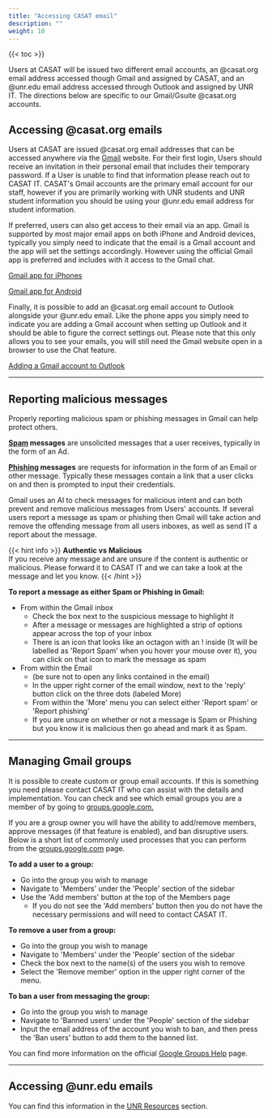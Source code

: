 ```yaml
---
title: "Accessing CASAT email"
description: ""
weight: 10
---
```


{{< toc >}}

Users at CASAT will be issued two different email accounts, an @casat.org email address accessed though Gmail and assigned by CASAT, and an @unr.edu email address accessed through Outlook and assigned by UNR IT. The directions below are specific to our Gmail/Gsuite @casat.org accounts.

## Accessing @casat.org emails

Users at CASAT are issued @casat.org email addresses that can be accessed anywhere via the [Gmail](https://gmail.com) website. For their first login, Users should receive an invitation in their personal email that includes their temporary password. If a User is unable to find that information please reach out to CASAT IT. CASAT's Gmail accounts are the primary email account for our staff, however if you are primarily working with UNR students and UNR student information you should be using your @unr.edu email address for student information.

If preferred, users can also get access to their email via an app. Gmail is supported by most major email apps on both iPhone and Android devices, typically you simply need to indicate that the email is a Gmail account and the app will set the settings accordingly. However using the official Gmail app is preferred and includes with it access to the Gmail chat.

[Gmail app for iPhones](https://apps.apple.com/us/app/gmail-email-by-google/id422689480)

[Gmail app for Android](https://play.google.com/store/apps/details?id=com.google.android.gm&hl=en_US&gl=US)

Finally, it is possible to add an @casat.org email account to Outlook alongside your @unr.edu email. Like the phone apps you simply need to indicate you are adding a Gmail account when setting up Outlook and it should be able to figure the correct settings out. Please note that this only allows you to see your emails, you will still need the Gmail website open in a browser to use the Chat feature.

[Adding a Gmail account to Outlook](https://support.microsoft.com/en-us/office/add-a-gmail-account-to-outlook-70191667-9c52-4581-990e-e30318c2c081)

---

## Reporting malicious messages

Properly reporting malicious spam or phishing messages in Gmail can help protect others.

**[Spam](https://www.techtarget.com/searchsecurity/definition/spam) messages** are unsolicited messages that a user receives, typically in the form of an Ad.

**[Phishing](https://consumer.ftc.gov/articles/how-recognize-avoid-phishing-scams) messages** are requests for information in the form of an Email or other message. Typically these messages contain a link that a user clicks on and then is prompted to input their credentials.

Gmail uses an AI to check messages for malicious intent and can both prevent and remove malicious messages from Users' accounts. If several users report a message as spam or phishing then Gmail will take action and remove the offending message from all users inboxes, as well as send IT a report about the message.

{{< hint info >}}
**Authentic vs Malicious**\
If you receive any message and are unsure if the content is authentic or malicious. Please forward it to CASAT IT and we can take a look at the message and let you know.
{{< /hint >}}

**To report a message as either Spam or Phishing in Gmail:**

- From within the Gmail inbox
    - Check the box next to the suspicious message to highlight it
    - After a message or messages are highlighted a strip of options appear across the top of your inbox
    - There is an icon that looks like an octagon with an ! inside (It will be labelled as 'Report Spam' when you hover your mouse over it), you can click on that icon to mark the message as spam
- From within the Email
    - (be sure not to open any links contained in the email)
    - In the upper right corner of the email window, next to the 'reply' button click on the three dots (labeled More)
    - From within the 'More' menu you can select either 'Report spam' or 'Report phishing'
    - If you are unsure on whether or not a message is Spam or Phishing but you know it is malicious then go ahead and mark it as Spam.

---

## Managing Gmail groups

It is possible to create custom or group email accounts. If this is something you need please contact CASAT IT who can assist with the details and implementation. You can check and see which email groups you are a member of by going to [groups.google.com.](https://groups.google.com)

If you are a group owner you will have the ability to add/remove members, approve messages (if that feature is enabled), and ban disruptive users. Below is a short list of commonly used processes that you can perform from the [groups.google.com](https://groups.google.com) page.

**To add a user to a group:**
- Go into the group you wish to manage
- Navigate to 'Members' under the 'People' section of the sidebar
- Use the 'Add members' button at the top of the Members page
    - If you do not see the 'Add members' button then you do not have the necessary permissions and will need to contact CASAT IT.

**To remove a user from a group:**
- Go into the group you wish to manage
- Navigate to 'Members' under the 'People' section of the sidebar
- Check the box next to the name(s) of the users you wish to remove
- Select the 'Remove member' option in the upper right corner of the menu.

**To ban a user from messaging the group:**
- Go into the group you wish to manage
- Navigate to 'Banned users' under the 'People' section of the sidebar
- Input the email address of the account you wish to ban, and then press the 'Ban users' button to add them to the banned list.

You can find more information on the official [Google Groups Help](https://support.google.com/groups/answer/2464926?hl=en) page.

---

## Accessing @unr.edu emails

You can find this information in the [UNR Resources](/unr_resources/) section.

